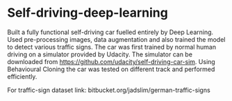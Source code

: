 # Self-driving-deep-learning
Built a fully functional self-driving car fuelled entirely by Deep Learning. Used pre-processing images, data augmentation and also trained the model to detect various traffic signs.
The car was first trained by normal human driving on a simulator provided by Udacity. The simulator can be downloaded from https://github.com/udacity/self-driving-car-sim.
Using Behavioural Cloning the car was tested on different track and performed efficiently.

For traffic-sign dataset link: bitbucket.org/jadslim/german-traffic-signs
